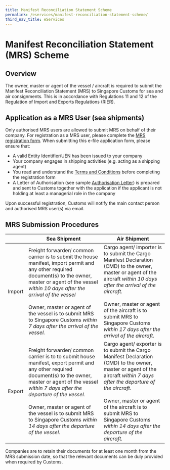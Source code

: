 ```yaml
---
title: Manifest Reconciliation Statement Scheme
permalink: /eservices/manifest-reconciliation-statement-scheme/
third_nav_title: eServices
---
```

# Manifest Reconciliation Statement (MRS) Scheme

## Overview

The owner, master or agent of the vessel / aircraft is required to submit the Manifest Reconciliation Statement (MRS) to Singapore Customs for sea and air consignments. This is in accordance with Regulations 11 and 12 of the Regulation of Import and Exports Regulations (RIER).

## Application as a MRS User (sea shipments)

Only authorised MRS users are allowed to submit MRS on behalf of their company. For registration as a MRS user, please complete the  [MRS registration form](https://form.gov.sg/#!/5c9dd6bf5b6b230017d50306). When submitting this e-file application form, please ensure that:  

-   A valid Entity Identifier/UEN has been issued to your company
-   Your company engages in shipping activities (e.g. acting as a shipping agent)
-   You read and understand the  [Terms and Conditions](https://singapore-customs-staging.netlify.app/eservices/5b-manifest-reconciliation-statement-scheme-terms-and-conditions)  before completing the registration form
-   A Letter of Authorisation (see sample  [Authorisation Letter](https://www.customs.gov.sg/-/media/cus/files/eservices/mrs/mrs_letter_of_authorisation_2019.docx?la=en&hash=99D38986555D8727954A2681134A010A14132CBB)) is prepared and sent to Customs together with the application if the applicant is not holding at least a managerial role in the company

Upon successful registration, Customs will notify the main contact person and authorised MRS user(s) via email.

## MRS Submission Procedures

|          | Sea Shipment                                                                                                                                                                                                                                                                                                                                                           |  Air Shipment                                                                                                                                                                                                                                                                                                 |
|----------|------------------------------------------------------------------------------------------------------------------------------------------------------------------------------------------------------------------------------------------------------------------------------------------------------------------------------------------------------------------------|---------------------------------------------------------------------------------------------------------------------------------------------------------------------------------------------------------------------------------------------------------------------------------------------------------------|
| Import   | Freight forwarder/ common carrier is to submit the house manifest, import permit and any other required document(s) to the owner, master or agent of the vessel  _within 10 days after the arrival of the vessel_ <br><br>   Owner, master or agent of the vessel is to submit MRS to Singapore Customs _within 7 days after the arrival of the vessel._ | Cargo agent/ importer is to submit the Cargo Manifest Declaration (CMD) to the owner, master or agent of the aircraft _within 10 days after the arrival of the aircraft._ <br><br> Owner, master or agent of the aircraft is to submit MRS to Singapore Customs _within 17 days after the arrival of the aircraft._    |
|  Export  | Freight forwarder/ common carrier is to to submit house manifest, export permit and any other required document(s) to the owner, master or agent of the vessel _within 7 days after the departure of the vessel._ <br><br> Owner, master or agent of the vessel is to submit MRS to Singapore Customs _within 14 days after the departure of the vessel._  | Cargo agent/ exporter is to submit the Cargo Manifest Declaration (CMD) to the owner, master or agent of the aircraft _within 7 days after the departure of the aircraft._ <br><br>  Owner, master or agent of the aircraft is to submit MRS to Singapore Customs _within 14 days after the departure of the aircraft._ |


Companies are to retain their documents for at least one month from the MRS submission date, so that the relevant documents can be duly provided when required by Customs.
